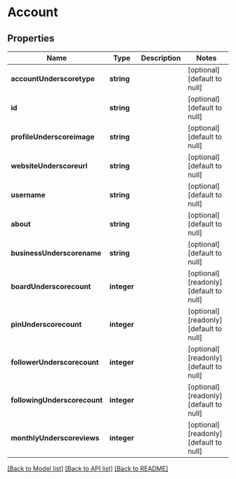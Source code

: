 # Account

## Properties
Name | Type | Description | Notes
------------ | ------------- | ------------- | -------------
**accountUnderscoretype** | **string** |  | [optional] [default to null]
**id** | **string** |  | [optional] [default to null]
**profileUnderscoreimage** | **string** |  | [optional] [default to null]
**websiteUnderscoreurl** | **string** |  | [optional] [default to null]
**username** | **string** |  | [optional] [default to null]
**about** | **string** |  | [optional] [default to null]
**businessUnderscorename** | **string** |  | [optional] [default to null]
**boardUnderscorecount** | **integer** |  | [optional] [readonly] [default to null]
**pinUnderscorecount** | **integer** |  | [optional] [readonly] [default to null]
**followerUnderscorecount** | **integer** |  | [optional] [readonly] [default to null]
**followingUnderscorecount** | **integer** |  | [optional] [readonly] [default to null]
**monthlyUnderscoreviews** | **integer** |  | [optional] [readonly] [default to null]

[[Back to Model list]](../README.md#documentation-for-models) [[Back to API list]](../README.md#documentation-for-api-endpoints) [[Back to README]](../README.md)


